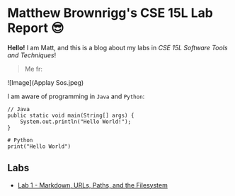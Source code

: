 # Matthew Brownrigg's CSE 15L Lab Report 😎

**Hello!** I am Matt, and this is a blog about my labs in *CSE 15L Software Tools and Techniques*! 

>Me fr:

![Image](Applay Sos.jpeg)

I am aware of programming in `Java` and `Python`:
```
// Java
public static void main(String[] args) {
    System.out.println("Hello World!");
}

# Python
print("Hello World")
```

## Labs
- [Lab 1 - Markdown, URLs, Paths, and the Filesystem](https://thinkr3.github.io/cse15l-lab-reports/lab1.html) 
